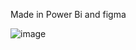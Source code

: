 Made in Power Bi and figma

![image](https://user-images.githubusercontent.com/31981663/217712713-14284288-0d58-44d5-8403-a6402707d057.png)
